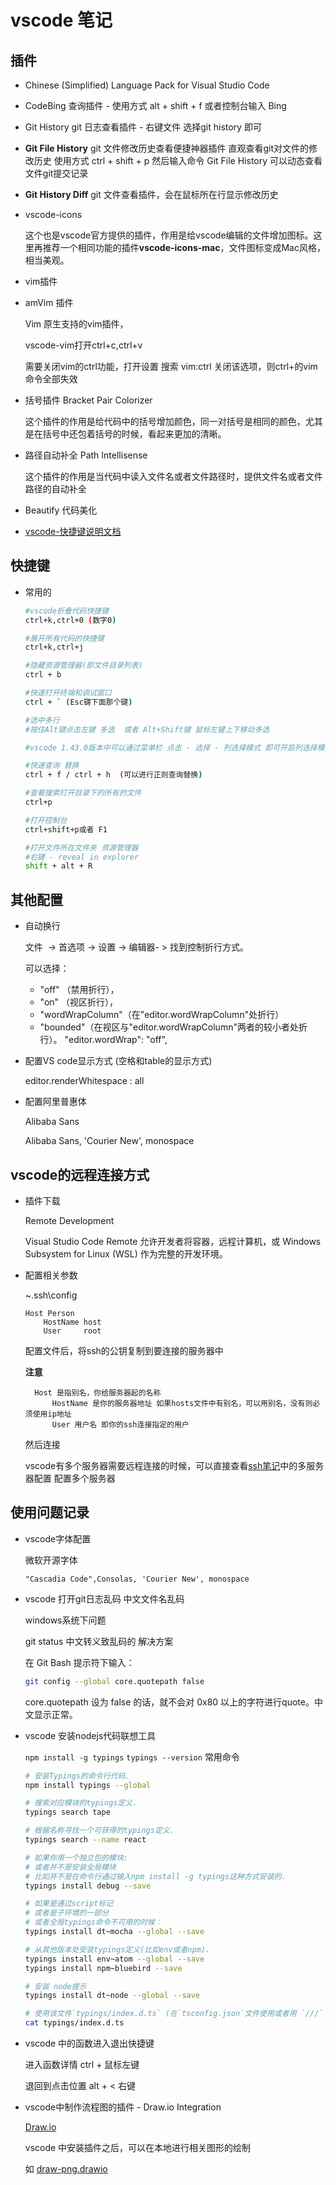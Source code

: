 # vscode 笔记

## 插件

- Chinese (Simplified) Language Pack for Visual Studio Code

- CodeBing 查询插件 - 使用方式 alt + shift + f 或者控制台输入 Bing 

- Git History  git  日志查看插件 - 右键文件 选择git history 即可

- **Git File History**  git 文件修改历史查看便捷神器插件 直观查看git对文件的修改历史 使用方式 ctrl + shift + p 然后输入命令 Git File History 可以动态查看文件git提交记录

- **Git History Diff** git 文件查看插件，会在鼠标所在行显示修改历史

- vscode-icons

    这个也是vscode官方提供的插件，作用是给vscode编辑的文件增加图标。这里再推荐一个相同功能的插件**vscode-icons-mac**，文件图标变成Mac风格，相当美观。

- vim插件     
     
- amVim 插件

     Vim 原生支持的vim插件，

     vscode-vim打开ctrl+c,ctrl+v 

     需要关闭vim的ctrl功能，打开设置 搜索 vim:ctrl 关闭该选项，则ctrl+的vim命令全部失效

- 括号插件 Bracket Pair Colorizer  
     
     这个插件的作用是给代码中的括号增加颜色，同一对括号是相同的颜色，尤其是在括号中还包着括号的时候，看起来更加的清晰。

- 路径自动补全 Path Intellisense  
     
     这个插件的作用是当代码中读入文件名或者文件路径时，提供文件名或者文件路径的自动补全
    
- Beautify 代码美化

- [vscode-快捷键说明文档](https://code.visualstudio.com/shortcuts/keyboard-shortcuts-windows.pdf)

## 快捷键

- 常用的
    
    ```sh
    #vscode折叠代码快捷键
    ctrl+k,ctrl+0 (数字0)

    #展开所有代码的快捷键
    ctrl+k,ctrl+j

    #隐藏资源管理器(即文件目录列表)  
    ctrl + b

    #快速打开终端和调试窗口  
    ctrl + ` (Esc键下面那个键)

    #选中多行  
    #按住Alt键点击左键 多选  或者 Alt+Shift键 鼠标左键上下移动多选

    #vscode 1.43.0版本中可以通过菜单栏 点击 - 选择 - 列选择模式 即可开启列选择模式

    #快速查询 替换
    ctrl + f / ctrl + h  (可以进行正则查询替换)

    #查看搜索打开目录下的所有的文件
    ctrl+p

    #打开控制台
    ctrl+shift+p或者 F1 

    #打开文件所在文件夹 资源管理器
    #右键 - reveal in explorer
    shift + alt + R

    ```

## 其他配置
- 自动换行

    文件  -> 首选项 -> 设置 -> 编辑器- > 找到控制折行方式。
        
    可以选择： 
    - "off" （禁用折行），
    - "on" （视区折行）， 
    - "wordWrapColumn"（在"editor.wordWrapColumn"处折行）
    - "bounded"（在视区与"editor.wordWrapColumn"两者的较小者处折行）。
    "editor.wordWrap": "off",

-  配置VS code显示方式 (空格和table的显示方式)

    editor.renderWhitespace : all


- 配置阿里普惠体 

    Alibaba Sans

    Alibaba Sans, 'Courier New', monospace



##  vscode的远程连接方式

- 插件下载

    Remote Development

    Visual Studio Code Remote 允许开发者将容器，远程计算机，或 Windows Subsystem for Linux (WSL) 作为完整的开发环境。


- 配置相关参数
    
    ~\.ssh\config
    ```
    Host Person
        HostName host
        User     root
    ````

    配置文件后，将ssh的公钥复制到要连接的服务器中

    **注意**

        Host 是指别名，你给服务器起的名称
            HostName 是你的服务器地址 如果hosts文件中有别名，可以用别名，没有则必须使用ip地址
            User 用户名 即你的ssh连接指定的用户

    然后连接

    vscode有多个服务器需要远程连接的时候，可以直接查看[ssh笔记](https://github.com/zhangymPerson/learning-notes/tree/master/Tools/OpenSSH)中的多服务器配置 配置多个服务器

## 使用问题记录

- vscode字体配置

    微软开源字体
    ```
    "Cascadia Code",Consolas, 'Courier New', monospace
    ```

- vscode 打开git日志乱码 中文文件名乱码

    windows系统下问题

    git status 中文转义致乱码的 解决方案
    
    在 Git Bash 提示符下输入：
    ```sh
    git config --global core.quotepath false
    ```
    core.quotepath 设为 false 的话，就不会对 0x80 以上的字符进行quote。中文显示正常。

- vscode  安装nodejs代码联想工具

    `npm install -g typings`
    `typings --version`
    常用命令
    ```sh
    # 安装Typings的命令行代码. 
    npm install typings --global

    # 搜索对应模块的typings定义. 
    typings search tape

    # 根据名称寻找一个可获得的typings定义. 
    typings search --name react

    # 如果你用一个独立包的模块: 
    # 或者并不是安装全局模块
    # 比如并不是在命令行通过输入npm install -g typings这种方式安装的. 
    typings install debug --save

    # 如果是通过script标记
    # 或者是子环境的一部分
    # 或者全局typings命令不可用的时候： 
    typings install dt~mocha --global --save

    # 从其他版本处安装typings定义(比如env或者npm). 
    typings install env~atom --global --save
    typings install npm~bluebird --save

    # 安装 node提示
    typings install dt~node --global --save

    # 使用该文件`typings/index.d.ts` (在`tsconfig.json`文件使用或者用 `///` 定义). 
    cat typings/index.d.ts
    ```

- vscode 中的函数进入退出快捷键

    进入函数详情 ctrl + 鼠标左键

    退回到点击位置  alt + < 右键

- vscode中制作流程图的插件 - Draw.io Integration

    [Draw.io](https://app.diagrams.net/)

    vscode 中安装插件之后，可以在本地进行相关图形的绘制

    如 [draw-png.drawio](./draw-png.drawio)